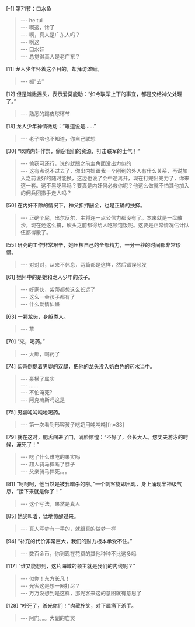 
[-1] 第71节：口水鱼
>--- he tui<br>
>--- 啊这，馋了<br>
>--- 啊，真人是广东人吗？<br>
>--- 啊这<br>
>--- 口水娃<br>
>--- 总觉得真人是老广东？<br>

[11] 龙人少年怀着这个目的，却拜访滩鳅。
>--- 抓"去″<br>

[12] 但是滩鳅摇头，表示爱莫能助：“如今联军上下的事宜，都是交给神父处理了。”
>--- 熟悉的踢皮球环节<br>

[18] 龙人少年神情微动：“难道说是……”
>--- 老子啥也不知道，你自己联想<br>

[30] “以防内奸作祟，偷窃我们的资源，打击联军的士气！”
>--- 偷窃可还行，说的就跟之前主角团没出力似的<br>
>--- 这有点说不过去了，你出内奸跟我一个刚到的外人有什么关系，再说加入之前说好的随时能换，这边也说了会中途离开，现在打完出完力了，你来这一套。这不黑吃黑吗？要真是内奸何必救你呢？他这么做就不怕其他加入的佣兵团撒手走人吗？<br>

[50] 在内奸不除的情况下，神父扣押酬金，也是正确的抉择。
>--- 正确个屁，出尔反尔，主将连一点公信力都没有了。本来就是一盘散沙，现在还这么搞，砍头之前都得给人吃顿饱饭呢。这要是正常情况估计队伍都得散了。<br>

[55] 研究的工作非常艰辛，她压榨自己的全部精力，一分一秒的时间都非常珍惜。
>--- 对对对，从来不休息，两篇都是这样，然后错误频发<br>

[61] 她怀中的是她和龙人少年的孩子。
>--- 好家伙，紫蒂都想这么长远了<br>
>--- 这么一会孩子都有了<br>
>--- 什么爱情仙蛊<br>

[63] 一颗龙头，身躯类人。
>--- 草<br>

[70] “来，喝药。”
>--- 大郎，喝药了<br>

[74] 紫蒂倒提着男婴的双腿，把他的龙头没入奶白色的药水当中。
>--- 豪横了属实<br>
>--- ……<br>
>--- 不怕淹死?<br>
>--- 阿克琉斯吗这是<br>

[75] 男婴吨吨吨地喝药。
>--- 第一次看到形容孩子吃奶用吨吨吨[fn=33]<br>

[79] 就在这时，肥舌闯进了门，满脸惊惶：“不好了，会长大人。您丈夫游泳的时候，淹死了！”
>--- 吃了什么难吃的果实吗<br>
>--- 超人骑马摔断了脖子<br>
>--- 父亲骑马摔死。。。<br>

[81] “呵呵呵，他当然是被我暗杀的啦。”一个刺客旋即出现，身上涌现半神级气息，“接下来就是你了！”
>--- 这个写法，果然是真人<br>

[85] 她尖叫着，猛地惊醒过来。
>--- 真人写梦有一手的，就跟真的做梦一样<br>

[94] “补充的代价非常巨大，我们的财力根本承受不住。”
>--- 数百金币，你到现在花费的其他种种不比这多吗<br>

[117] “谁又能想到，这片海域的领主就是我们的内线呢？”
>--- 似你！东方长凡！<br>
>--- 光客这是想一网打尽？<br>
>--- 万万没想到是这样，那光客来这的意图就有意思了<br>

[128] “吵死了，杀光你们！”肉藏狞笑，对下属痛下杀手。
>--- 阿门。。。大副的亡灵<br>
